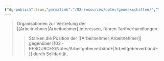 ```yaml
---
{"dg-publish":true,"permalink":"/02-resources/notes/gewerkschaften/","tags":["arbeitsrecht/organisation","arbeitnehmerrechte"],"noteIcon":"","updated":"2025-10-29T12:59:06.272+01:00"}
---
```


>Organisationen zur Vertretung der [[Arbeitnehmer\|Arbeitnehmer]]interessen, führen Tarifverhandlungen.
>>Stärken die Position der [[Arbeitnehmer\|Arbeitnehmer]] gegenüber [[02 - RESOURCES/Notes/ArbeitgeberverbändE\|ArbeitgeberverbändE]] durch Solidarität.